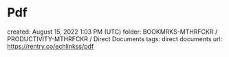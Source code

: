 # Pdf

created: August 15, 2022 1:03 PM (UTC)
folder: BOOKMRKS-MTHRFCKR / PRODUCTIVITY-MTHRFCKR / Direct Documents
tags: direct documents
url: https://rentry.co/echlinkss/pdf